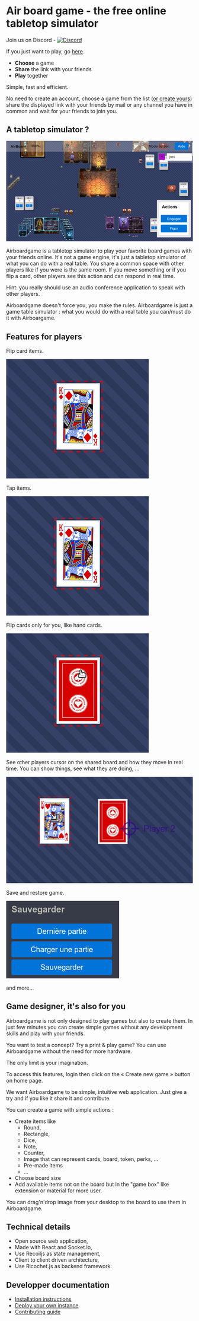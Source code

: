 # Air board game - the free online tabletop simulator

Join us on Discord - [![Discord](https://img.shields.io/discord/899259310620696616)](https://discord.gg/EsZGJ5h6UA)

If you just want to play, go [here](https://airboardgame.net).

* **Choose** a game
* **Share** the link with your friends
* **Play** together

Simple, fast and efficient.

No need to create an account, choose a game from the list ([or create yours](#game-designer-its-also-for-you)) share
the displayed link with your friends by mail or any channel you have in common
and wait for your friends to join you.

## A tabletop simulator ?

![In action](./public/screen.png)

Airboardgame is a tabletop simulator to play your favorite board games with your
friends online. It's not a game engine, it's just a tabletop simulator of what you can
do with a real table. You share a common space with other players like if you were is the same room.
If you move something or if you flip a card, other players see
this action and can respond in real time.

Hint: you really should use an audio conference application to speak with other players.

Airboardgame doesn't force you, you make the rules.
Airboardgame is just a game table simulator : what you would do with a real
table you can/must do it with Airboargame.

## Features for players

Flip card items.

![Load and save](./public/flip.gif)

Tap items.

![Load and save](./public/tap.gif)

Flip cards only for you, like hand cards.

![Load and save](./public/flipyou.gif)

See other players cursor on the shared board and how they move in real time.
You can show things, see what they are doing, …

![Load and save](./public/other.gif)

Save and restore game.

![Load and save](./public/loadsave.png)

and more…

## Game designer, it's also for you

Airboardgame is not only designed to play games but also to create them.
In just few minutes you can create simple games without any
development skills and play with your friends.

You want to test a concept? Try a print & play game? You can use Airboardgame
without the need for more hardware.

The only limit is your imagination.

To access this features, login then click on the « Create new game » button on home page.

We want Airboardgame to be simple, intuitive web application.
Just give a try and if you like it share it and contribute.

You can create a game with simple actions :

* Create items like
  * Round,
  * Rectangle,
  * Dice,
  * Note,
  * Counter,
  * Image that can represent cards, board, token, perks, …
  * Pre-made items
  * …
* Choose board size
* Add available items not on the board but in the "game box" like extension or material for more user.

You can drag'n'drop image from your desktop to the board to use them in Airboardgame.

## Technical details

* Open source web application,
* Made with React and Socket.io,
* Use Recoiljs as state management,
* Client to client driven architecture,
* Use Ricochet.js as backend framework.

## Developper documentation

* [Installation instructions](docs/dev.md)
* [Deploy your own instance](docs/dev.md)
* [Contributing guide](docs/dev.md)
